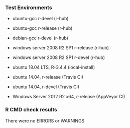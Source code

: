 ### Test Environments

* ubuntu-gcc r-devel (r-hub)
* ubuntu-gcc r-release (r-hub)
* debian-gcc r-devel (r-hub)
* windows server 2008 R2 SP1 r-release (r-hub)
* windows server 2008 R2 SP1 r-devel (r-hub)

* ubuntu 18.04 LTS, R-3.4.4 (local-install)
* ubuntu 14.04, r-release (Travis CI)
* ubuntu 14.04, r-devel (Travis CI)
* Windows Server 2012 R2 x64, r-release (AppVeyor CI)

### R CMD check results

There were no ERRORS or WARNINGS
